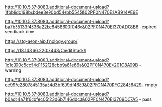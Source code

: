 http://10.10.5.37:8083/additional-document-upload?1fbb8dc198bcbdee3e90bd54ebb5545&02PFON470E2AB914AE9E

http://10.10.5.37:8083/additional-document-upload?ba7b35133f4636a22be8458600f046c&02PFON470E1370AD08B6 -expired sendback time

https://stg-aeon-aip.finology.group/

https://18.143.66.220:8443/CreditStack/l

http://10.10.5.37:8083/additional-document-upload?1c1c300c5cc54d1152128cbb9a61e66a&02PFON470E4201C8A09B - warning

http://10.10.5.37:8083/additional-document-upload?ce997e2807845135a54d3bf609df4689&02PFON470DFC28456429- empty

http://10.10.5.37:8083/additional-document-upload?b0acb4a71f6dbfec05f23d6b7146ddc3&02PFON470E13709DC7A5 - pass



